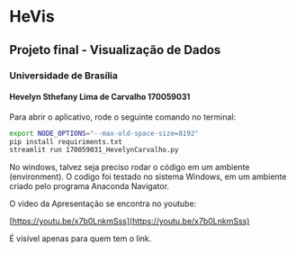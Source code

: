 # HeVis


## Projeto final - Visualização de Dados
### Universidade de Brasília

#### Hevelyn Sthefany Lima de Carvalho 170059031


Para abrir o aplicativo, rode o seguinte comando no terminal:

```bash
export NODE_OPTIONS="--max-old-space-size=8192"
pip install requiriments.txt
streamlit run 170059031_HevelynCarvalho.py
```

No windows, talvez seja preciso rodar o código em um ambiente (environment). O codigo foi testado no sistema Windows, em um ambiente criado pelo programa Anaconda Navigator.


O video da Apresentação se encontra no youtube:

[https://youtu.be/x7b0LnkmSss](https://youtu.be/x7b0LnkmSss)

É visível apenas para quem tem o link.